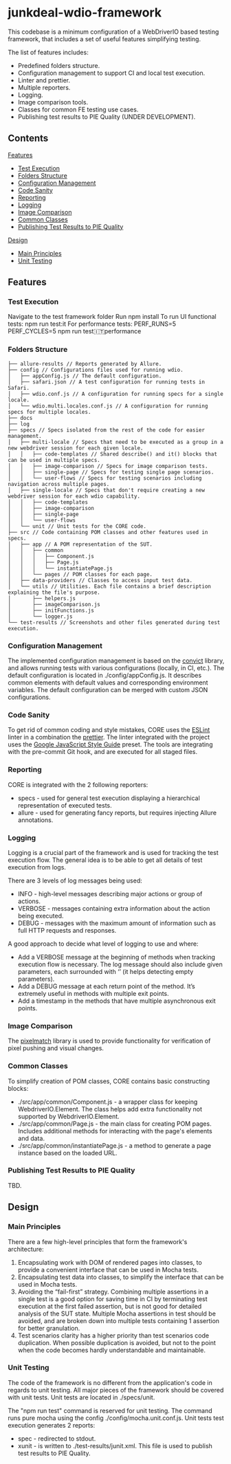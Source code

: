 # junkdeal-wdio-framework

This codebase is a minimum configuration of a WebDriverIO based testing framework, that includes a set of useful
features simplifying testing.

The list of features includes:

-   Predefined folders structure.
-   Configuration management to support CI and local test execution.
-   Linter and prettier.
-   Multiple reporters.
-   Logging.
-   Image comparison tools.
-   Classes for common FE testing use cases.
-   Publishing test results to PIE Quality (UNDER DEVELOPMENT).

## Contents

[Features](#features)

-   [Test Execution](#test-execution)
-   [Folders Structure](#folders-structure)
-   [Configuration Management](#configuration-management)
-   [Code Sanity](#code-sanity)
-   [Reporting](#reporting)
-   [Logging](#logging)
-   [Image Comparison](#image-comparison)
-   [Common Classes](#common-classes)
-   [Publishing Test Results to PIE Quality](#publishing-test-results-to-pie-quality)

[Design](#design)

-   [Main Principles](#main-principles)
-   [Unit Testing](#unit-testing)

## Features

### Test Execution

Navigate to the test framework folder
Run npm install
To run UI functional tests: npm run test:it
For performance tests: PERF_RUNS=5 PERF_CYCLES=5 npm run test:it:performance

### Folders Structure

```
├── allure-results // Reports generated by Allure.
├── config // Configurations files used for running wdio.
│   ├── appConfig.js // The default configuration.
│   ├── safari.json // A test configuration for running tests in Safari.
│   ├── wdio.conf.js // A configuration for running specs for a single locale.
│   └── wdio.multi.locales.conf.js // A configuration for running specs for multiple locales.
├── docs
├── log
├── specs // Specs isolated from the rest of the code for easier management.
│   ├── multi-locale // Specs that need to be executed as a group in a new webdriver session for each given locale.
│   │   ├── code-templates // Shared describe() and it() blocks that can be used in multiple specs.
│   │   ├── image-comparison // Specs for image comparison tests.
│   │   ├── single-page // Specs for testing single page scenarios.
│   │   └── user-flows // Specs for testing scenarios including navigation across multiple pages.
│   ├── single-locale // Specs that don't require creating a new webdriver session for each wdio capability.
│   │   ├── code-templates
│   │   ├── image-comparison
│   │   ├── single-page
│   │   └── user-flows
│   └── unit // Unit tests for the CORE code.
├── src // Code containing POM classes and other features used in specs.
│   ├── app // A POM representation of the SUT.
│   │   ├── common
│   │   │   ├── Component.js
│   │   │   ├── Page.js
│   │   │   └── instantiatePage.js
│   │   └── pages // POM classes for each page.
│   ├── data-providers // Classes to access input test data.
│   └── utils // Utilities. Each file contains a brief description explaining the file's purpose.
│       ├── helpers.js
│       ├── imageComparison.js
│       ├── initFunctions.js
│       └── logger.js
└── test-results // Screenshots and other files generated during test execution.
```

### Configuration Management

The implemented configuration management is based on the [convict](https://www.npmjs.com/package/convict)
library, and allows running tests with various configurations (locally, in CI, etc.). The default configuration is
located in ./config/appConfig.js. It describes common elements with default values and corresponding environment
variables. The default configuration can be merged with custom JSON configurations.

### Code Sanity

To get rid of common coding and style mistakes, CORE uses the [ESLint](https://github.com/eslint/eslint) linter
in a combination the [prettier](https://prettier.io).
The linter integrated with the project uses the [Google JavaScript Style Guide](https://google.github.io/styleguide/jsguide.html) preset.
The tools are integrating with the pre-commit Git hook, and are executed for all staged files.

### Reporting

CORE is integrated with the 2 following reporters:

-   specs - used for general test execution displaying a hierarchical representation of executed tests.
-   allure - used for generating fancy reports, but requires injecting Allure annotations.

### Logging

Logging is a crucial part of the framework and is used for tracking the test execution flow.
The general idea is to be able to get all details of test execution from logs.

There are 3 levels of log messages being used:

-   INFO - high-level messages describing major actions or group of actions.
-   VERBOSE - messages containing extra information about the action being executed.
-   DEBUG - messages with the maximum amount of information such as full HTTP requests and responses.

A good approach to decide what level of logging to use and where:

-   Add a VERBOSE message at the beginning of methods when tracking execution flow is necessary. The log message should
    also include given parameters, each surrounded with ‘’ (it helps detecting empty parameters).
-   Add a DEBUG message at each return point of the method. It’s extremely useful in methods with multiple exit points.
-   Add a timestamp in the methods that have multiple asynchronous exit points.

### Image Comparison

The [pixelmatch](https://github.com/mapbox/pixelmatch) library is used to provide functionality for verification of
pixel pushing and visual changes.

### Common Classes

To simplify creation of POM classes, CORE contains basic constructing blocks:

-   ./src/app/common/Component.js - a wrapper class for keeping WebdriverIO.Element.
    The class helps add extra functionality not supported by WebdriverIO.Element.
-   ./src/app/common/Page.js - the main class for creating POM pages.
    Includes additional methods for interacting with the page's elements and data.
-   ./src/app/common/instantiatePage.js - a method to generate a page instance based on the loaded URL.

### Publishing Test Results to PIE Quality

TBD.

## Design

### Main Principles

There are a few high-level principles that form the framework's architecture:

1. Encapsulating work with DOM of rendered pages into classes, to provide a convenient interface that can be used
   in Mocha tests.
2. Encapsulating test data into classes, to simplify the interface that can be used in Mocha tests.
3. Avoiding the “fail-first” strategy. Combining multiple assertions in a single test is a good option for saving time
   in CI by terminating test execution at the first failed assertion, but is not good for detailed analysis of the SUT
   state. Multiple Mocha assertions in test should be avoided, and are broken down into multiple tests containing
   1 assertion for better granulation.
4. Test scenarios clarity has a higher priority than test scenarios code duplication. When possible duplication
   is avoided, but not to the point when the code becomes hardly understandable and maintainable.

### Unit Testing

The code of the framework is no different from the application's code in regards to unit testing. All major pieces of
the framework should be covered with unit tests. Unit tests are located in ./specs/unit.

The "npm run test" command is reserved for unit testing. The command runs pure mocha using the config ./config/mocha.unit.conf.js.
Unit tests test execution generates 2 reports:

-   spec - redirected to stdout.
-   xunit - is written to ./test-results/junit.xml. This file is used to publish test results to PIE Quality.
